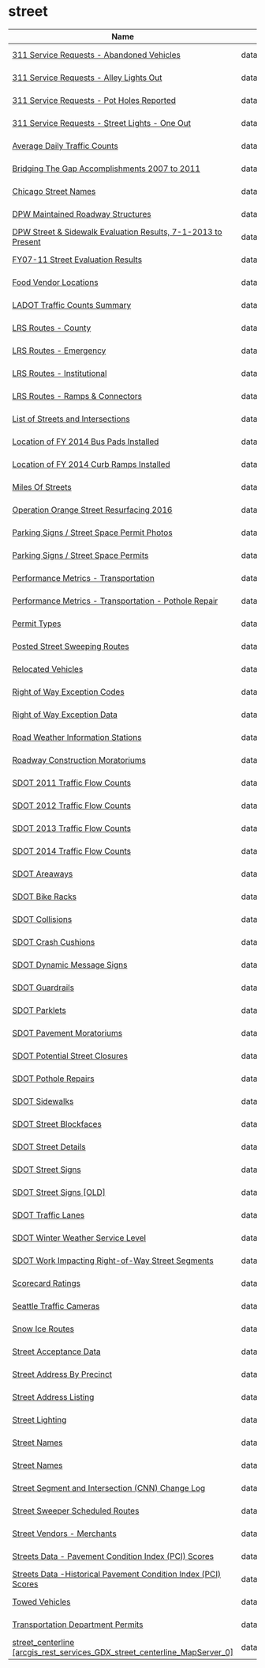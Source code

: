 # street

Name | Agency | Published
---- | ---- | ---------
[311 Service Requests - Abandoned Vehicles](../datasets/3c9v-pnva.md) | data.cityofchicago.org | 2017-04-20
[311 Service Requests - Alley Lights Out](../datasets/t28b-ys7j.md) | data.cityofchicago.org | 2017-04-20
[311 Service Requests - Pot Holes Reported](../datasets/7as2-ds3y.md) | data.cityofchicago.org | 2017-09-23
[311 Service Requests - Street Lights - One Out](../datasets/3aav-uy2v.md) | data.cityofchicago.org | 2017-04-21
[Average Daily Traffic Counts](../datasets/pfsx-4n4m.md) | data.cityofchicago.org | 2011-04-17
[Bridging The Gap Accomplishments 2007 to 2011](../datasets/vsae-57cr.md) | data.seattle.gov | 2011-10-19
[Chicago Street Names](../datasets/i6bp-fvbx.md) | data.cityofchicago.org | 2012-05-30
[DPW Maintained Roadway Structures](../datasets/x5tj-txci.md) | data.sfgov.org | 2016-08-10
[DPW Street & Sidewalk Evaluation Results, 7-1-2013 to Present](../datasets/83ki-hu3p.md) | data.sfgov.org | 2017-03-07
[FY07-11 Street Evaluation Results](../datasets/i8y7-m763.md) | data.sfgov.org | 2014-07-23
[Food Vendor Locations](../datasets/bqw3-z52q.md) | data.baltimorecity.gov | 2013-11-25
[LADOT Traffic Counts Summary](../datasets/94wu-3ps3.md) | data.lacity.org | 2017-01-06
[LRS Routes - County](../datasets/mbr3-g4z3.md) | data.iowa.gov | 2016-11-08
[LRS Routes - Emergency](../datasets/gr4b-twgm.md) | data.iowa.gov | 2016-11-08
[LRS Routes - Institutional](../datasets/puz7-2jji.md) | data.iowa.gov | 2016-11-08
[LRS Routes - Ramps & Connectors](../datasets/tjiu-7wn5.md) | data.iowa.gov | 2016-11-08
[List of Streets and Intersections](../datasets/pu5n-qu5c.md) | data.sfgov.org | 2015-07-17
[Location of FY 2014 Bus Pads Installed](../datasets/msv5-mj8x.md) | data.lacity.org | 2014-05-28
[Location of FY 2014 Curb Ramps Installed](../datasets/cu97-7vhd.md) | data.lacity.org | 2014-05-28
[Miles Of Streets](../datasets/5s76-j52p.md) | data.sfgov.org | 2015-07-17
[Operation Orange Street Resurfacing 2016](../datasets/cmts-m2hf.md) | data.jacksonms.gov | 2016-11-16
[Parking Signs / Street Space Permit Photos](../datasets/pigs-fac7.md) | data.sfgov.org | 2017-01-13
[Parking Signs / Street Space Permits](../datasets/sftu-nd43.md) | data.sfgov.org | 2017-04-18
[Performance Metrics - Transportation](../datasets/eaff-5ff2.md) | data.cityofchicago.org | 2015-07-16
[Performance Metrics - Transportation - Pothole Repair](../datasets/sbt5-2ec8.md) | data.cityofchicago.org | 2014-07-10
[Permit Types](../datasets/6wa6-8527.md) | data.sfgov.org | 2015-07-17
[Posted Street Sweeping Routes](../datasets/krk7-ayq2.md) | data.lacity.org | 2014-05-28
[Relocated Vehicles](../datasets/5k2z-suxx.md) | data.cityofchicago.org | 2016-06-10
[Right of Way Exception Codes](../datasets/a8af-5fif.md) | data.sfgov.org | 2015-07-17
[Right of Way Exception Data](../datasets/yrgu-vakm.md) | data.sfgov.org | 2015-07-17
[Road Weather Information Stations](../datasets/egc4-d24i.md) | data.seattle.gov | 2014-05-19
[Roadway Construction Moratoriums](../datasets/ndbz-vy4e.md) | data.cityofchicago.org | 2015-11-13
[SDOT 2011 Traffic Flow Counts](../datasets/vx33-v49r.md) | data.seattle.gov | 2015-03-19
[SDOT 2012 Traffic Flow Counts](../datasets/tuke-av4m.md) | data.seattle.gov | 2016-04-21
[SDOT 2013 Traffic Flow Counts](../datasets/fr45-zvkn.md) | data.seattle.gov | 2016-04-21
[SDOT 2014 Traffic Flow Counts](../datasets/4mwk-gpn6.md) | data.seattle.gov | 2016-04-21
[SDOT Areaways](../datasets/5jb6-3s8a.md) | data.seattle.gov | 2016-04-22
[SDOT Bike Racks](../datasets/qwc9-dpzw.md) | data.seattle.gov | 2015-03-19
[SDOT Collisions](../datasets/v7k9-7dn4.md) | data.seattle.gov | 2015-03-21
[SDOT Crash Cushions](../datasets/83ak-hryt.md) | data.seattle.gov | 2016-04-22
[SDOT Dynamic Message Signs](../datasets/8m64-tv56.md) | data.seattle.gov | 2015-03-19
[SDOT Guardrails](../datasets/gynh-gvez.md) | data.seattle.gov | 2016-04-22
[SDOT Parklets](../datasets/m4k5-ua7m.md) | data.seattle.gov | 2016-04-21
[SDOT Pavement Moratoriums](../datasets/enbi-wkp3.md) | data.seattle.gov | 2012-12-10
[SDOT Potential Street Closures](../datasets/mbv9-xymh.md) | data.seattle.gov | 2016-04-21
[SDOT Pothole Repairs](../datasets/w3qe-e2jj.md) | data.seattle.gov | 2012-04-27
[SDOT Sidewalks](../datasets/dsed-gzpp.md) | data.seattle.gov | 2016-06-15
[SDOT Street Blockfaces](../datasets/wbng-6x9n.md) | data.seattle.gov | 2016-05-03
[SDOT Street Details](../datasets/njkx-jbip.md) | data.seattle.gov | 2015-03-19
[SDOT Street Signs](../datasets/atig-uucb.md) | data.seattle.gov | 2016-06-15
[SDOT Street Signs [OLD]](../datasets/kb3s-zi3z.md) | data.seattle.gov | 2015-03-19
[SDOT Traffic Lanes](../datasets/3ytq-9ntv.md) | data.seattle.gov | 2015-03-18
[SDOT Winter Weather Service Level](../datasets/kcuv-5zuy.md) | data.seattle.gov | 2016-04-22
[SDOT Work Impacting Right-of-Way Street Segments](../datasets/h9m8-4k45.md) | data.seattle.gov | 2014-11-18
[Scorecard Ratings](../datasets/rqhp-hivt.md) | data.cityofnewyork.us | 2014-03-06
[Seattle Traffic Cameras](../datasets/65fc-btcc.md) | data.seattle.gov | 2012-08-07
[Snow Ice Routes](../datasets/65qz-efrq.md) | data.seattle.gov | 2011-04-17
[Street Acceptance Data](../datasets/abvp-arbf.md) | data.sfgov.org | 2016-03-22
[Street Address By Precinct](../datasets/pwqp-uiq9.md) | data.kingcounty.gov | 2012-09-03
[Street Address Listing](../datasets/6fyg-p3r9.md) | data.brla.gov | 2016-06-10
[Street Lighting](../datasets/2jru-byiu.md) | data.brla.gov | 2016-03-03
[Street Names](../datasets/whw6-pbh2.md) | data.brla.gov | 2017-01-03
[Street Names](../datasets/whw6-pbh2.md) | data.brla.gov | 2017-01-03
[Street Segment and Intersection (CNN) Change Log](../datasets/amiw-iisi.md) | data.sfgov.org | 2015-07-17
[Street Sweeper Scheduled Routes](../datasets/u2ac-gv9v.md) | data.sfgov.org | 2016-08-19
[Street Vendors - Merchants](../datasets/uqwn-g6hs.md) | data.baltimorecity.gov | 2013-11-22
[Streets Data - Pavement Condition Index (PCI) Scores](../datasets/5aye-4rtt.md) | data.sfgov.org | 2016-12-06
[Streets Data -Historical Pavement Condition Index (PCI) Scores](../datasets/78va-8dhi.md) | data.sfgov.org | 2016-12-06
[Towed Vehicles](../datasets/ygr5-vcbg.md) | data.cityofchicago.org | 2014-12-01
[Transportation Department Permits](../datasets/pubx-yq2d.md) | data.cityofchicago.org | 2016-09-15
[street_centerline [arcgis_rest_services_GDX_street_centerline_MapServer_0]](../datasets/qtz9-vukc.md) | data.montgomerycountymd.gov | 2014-12-30

